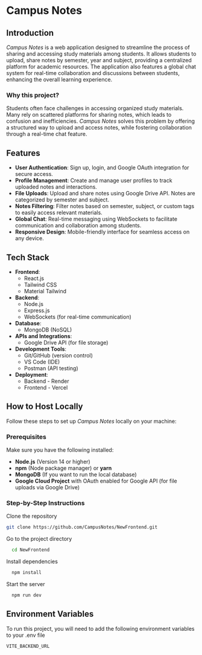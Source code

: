 # Campus Notes

## Introduction

_Campus Notes_ is a web application designed to streamline the process of sharing and accessing study materials among students. It allows students to upload, share notes by semester, year and subject, providing a centralized platform for academic resources. The application also features a global chat system for real-time collaboration and discussions between students, enhancing the overall learning experience.

### **Why this project?**

Students often face challenges in accessing organized study materials. Many rely on scattered platforms for sharing notes, which leads to confusion and inefficiencies. _Campus Notes_ solves this problem by offering a structured way to upload and access notes, while fostering collaboration through a real-time chat feature.

## Features

- **User Authentication**: Sign up, login, and Google OAuth integration for secure access.
- **Profile Management**: Create and manage user profiles to track uploaded notes and interactions.
- **File Uploads**: Upload and share notes using Google Drive API. Notes are categorized by semester and subject.
- **Notes Filtering**: Filter notes based on semester, subject, or custom tags to easily access relevant materials.
- **Global Chat**: Real-time messaging using WebSockets to facilitate communication and collaboration among students.
- **Responsive Design**: Mobile-friendly interface for seamless access on any device.

## Tech Stack

- **Frontend**:
  - React.js
  - Tailwind CSS
  - Material Tailwind
- **Backend**:
  - Node.js
  - Express.js
  - WebSockets (for real-time communication)
- **Database**:
  - MongoDB (NoSQL)
- **APIs and Integrations**:
  - Google Drive API (for file storage)
- **Development Tools**:
  - Git/GitHub (version control)
  - VS Code (IDE)
  - Postman (API testing)
- **Deployment**:
  - Backend - Render
  - Frontend - Vercel

## How to Host Locally

Follow these steps to set up _Campus Notes_ locally on your machine:

### Prerequisites

Make sure you have the following installed:

- **Node.js** (Version 14 or higher)
- **npm** (Node package manager) or **yarn**
- **MongoDB** (If you want to run the local database)
- **Google Cloud Project** with OAuth enabled for Google API (for file uploads via Google Drive)

### Step-by-Step Instructions

Clone the repository

```bash
git clone https://github.com/CampusNotes/NewFrontend.git
```

Go to the project directory

```bash
  cd NewFrontend
```

Install dependencies

```bash
  npm install
```

Start the server

```bash
  npm run dev
```

## Environment Variables

To run this project, you will need to add the following environment variables to your .env file

`VITE_BACKEND_URL`
